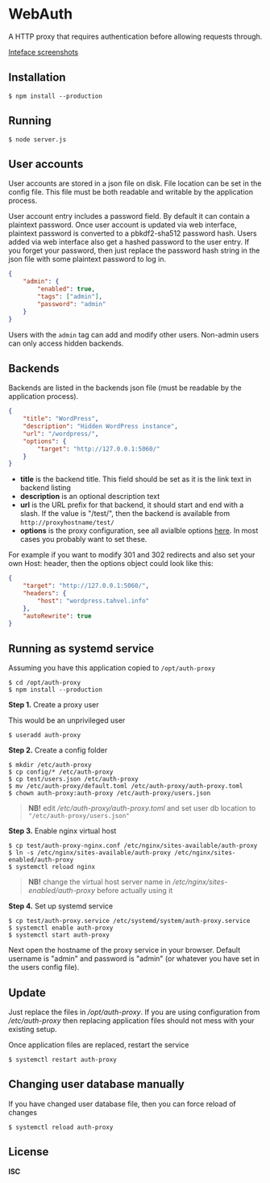 # WebAuth

A HTTP proxy that requires authentication before allowing requests through.

[Inteface screenshots](https://cloudup.com/cU0jWGvAfit)

## Installation

```
$ npm install --production
```

## Running

```
$ node server.js
```

## User accounts

User accounts are stored in a json file on disk. File location can be set in the config file. This file must be both readable and writable by the application process.

User account entry includes a password field. By default it can contain a plaintext password. Once user account is updated via web interface, plaintext password is converted to a pbkdf2-sha512 password hash. Users added via web interface also get a hashed password to the user entry. If you forget your password, then just replace the password hash string in the json file with some plaintext password to log in.

```json
{
    "admin": {
        "enabled": true,
        "tags": ["admin"],
        "password": "admin"
    }
}
```

Users with the `admin` tag can add and modify other users. Non-admin users can only access hidden backends.

## Backends

Backends are listed in the backends json file (must be readable by the application process).

```json
{
    "title": "WordPress",
    "description": "Hidden WordPress instance",
    "url": "/wordpress/",
    "options": {
        "target": "http://127.0.0.1:5060/"
    }
}
```

-   **title** is the backend title. This field should be set as it is the link text in backend listing
-   **description** is an optional description text
-   **url** is the URL prefix for that backend, it should start and end with a slash. If the value is "/test/", then the backend is available from `http://proxyhostname/test/`
-   **options** is the proxy configuration, see all avialble options [here](https://www.npmjs.com/package/http-proxy#options). In most cases you probably want to set these.

For example if you want to modify 301 and 302 redirects and also set your own Host: header, then the options object could look like this:

```json
{
    "target": "http://127.0.0.1:5060/",
    "headers": {
        "host": "wordpress.tahvel.info"
    },
    "autoRewrite": true
}
```

## Running as systemd service

Assuming you have this application copied to `/opt/auth-proxy`

```
$ cd /opt/auth-proxy
$ npm install --production
```

**Step 1.** Create a proxy user

This would be an unprivileged user

```
$ useradd auth-proxy
```

**Step 2.** Create a config folder

```
$ mkdir /etc/auth-proxy
$ cp config/* /etc/auth-proxy
$ cp test/users.json /etc/auth-proxy
$ mv /etc/auth-proxy/default.toml /etc/auth-proxy/auth-proxy.toml
$ chown auth-proxy:auth-proxy /etc/auth-proxy/users.json
```

> **NB!** edit _/etc/auth-proxy/auth-proxy.toml_ and set user db location to `"/etc/auth-proxy/users.json"`

**Step 3.** Enable nginx virtual host

```
$ cp test/auth-proxy-nginx.conf /etc/nginx/sites-available/auth-proxy
$ ln -s /etc/nginx/sites-available/auth-proxy /etc/nginx/sites-enabled/auth-proxy
$ systemctl reload nginx
```

> **NB!** change the virtual host server name in _/etc/nginx/sites-enabled/auth-proxy_ before actually using it

**Step 4.** Set up systemd service

```
$ cp test/auth-proxy.service /etc/systemd/system/auth-proxy.service
$ systemctl enable auth-proxy
$ systemctl start auth-proxy
```

Next open the hostname of the proxy service in your browser. Default username is "admin" and password is "admin" (or whatever you have set in the users config file).

## Update

Just replace the files in _/opt/auth-proxy_. If you are using configuration from _/etc/auth-proxy_ then replacing application files should not mess with your existing setup.

Once application files are replaced, restart the service

```
$ systemctl restart auth-proxy
```

## Changing user database manually

If you have changed user database file, then you can force reload of changes

```
$ systemctl reload auth-proxy
```

## License

**ISC**
